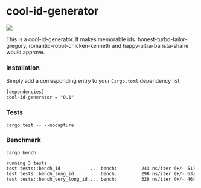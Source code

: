 
# cool-id-generator

[![](http://meritbadge.herokuapp.com/cool-id-generator)](https://crates.io/crates/cool-id-generator)

This is a cool-id-generator.
It makes memorable ids.
honest-turbo-tailor-gregory, romantic-robot-chicken-kenneth and happy-ultra-barista-shane would approve.

### Installation

Simply add a corresponding entry to your `Cargo.toml` dependency list:

```toml,ignore
[dependencies]
cool-id-generator = "0.1"
```

### Tests

`cargo test -- --nocapture`

### Benchmark

`cargo bench`

```
running 3 tests
test tests::bench_id           ... bench:         243 ns/iter (+/- 51)
test tests::bench_long_id      ... bench:         298 ns/iter (+/- 63)
test tests::bench_very_long_id ... bench:         328 ns/iter (+/- 46)
```